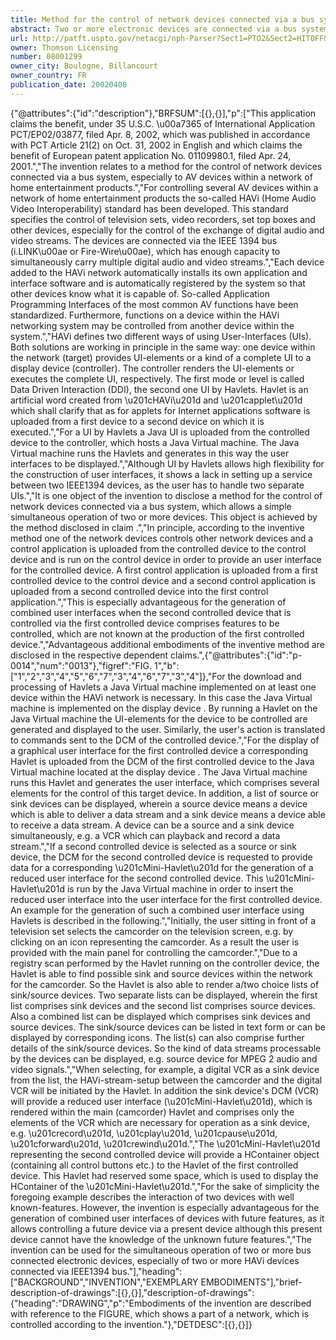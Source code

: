 ```yaml
---
title: Method for the control of network devices connected via a bus system
abstract: Two or more electronic devices are connected via a bus system, wherein one of the network devices controls other network devices. A first control application is uploaded from a first controlled device to the control device and a second control application is uploaded from a second controlled device into the first control application. The first and second controlled devices can be operated simultaneously using a single user interface shown on a display of the control device. The user interface of the first device is displayed as main user interface and the user interface of the second device is rendered within the main interface as reduced user interface, which includes only operation elements necessary for operation of the second device in combination with the first device. The generation of combined user interfaces is also possible when the second controlled device comprises features, which are not known at the production of the first controlled device.
url: http://patft.uspto.gov/netacgi/nph-Parser?Sect1=PTO2&Sect2=HITOFF&p=1&u=%2Fnetahtml%2FPTO%2Fsearch-adv.htm&r=1&f=G&l=50&d=PALL&S1=08001299&OS=08001299&RS=08001299
owner: Thomson Licensing
number: 08001299
owner_city: Boulogne, Billancourt
owner_country: FR
publication_date: 20020408
---
```


{"@attributes":{"id":"description"},"BRFSUM":[{},{}],"p":["This application claims the benefit, under 35 U.S.C. \u00a7365 of International Application PCT\/EP02\/03877, filed Apr. 8, 2002, which was published in accordance with PCT Article 21(2) on Oct. 31, 2002 in English and which claims the benefit of European patent application No. 01109980.1, filed Apr. 24, 2001.","The invention relates to a method for the control of network devices connected via a bus system, especially to AV devices within a network of home entertainment products.","For controlling several AV devices within a network of home entertainment products the so-called HAVi (Home Audio Video Interoperability) standard has been developed. This standard specifies the control of television sets, video recorders, set top boxes and other devices, especially for the control of the exchange of digital audio and video streams. The devices are connected via the IEEE 1394 bus (i.LINK\u00ae or Fire-Wire\u00ae), which has enough capacity to simultaneously carry multiple digital audio and video streams.","Each device added to the HAVi network automatically installs its own application and interface software and is automatically registered by the system so that other devices know what it is capable of. So-called Application Programming Interfaces of the most common AV functions have been standardized. Furthermore, functions on a device within the HAVi networking system may be controlled from another device within the system.","HAVi defines two different ways of using User-Interfaces (UIs). Both solutions are working in principle in the same way: one device within the network (target) provides UI-elements or a kind of a complete UI to a display device (controller). The controller renders the UI-elements or executes the complete UI, respectively. The first mode or level is called Data Driven Interaction (DDI), the second one UI by Havlets. Havlet is an artificial word created from \u201cHAVi\u201d and \u201capplet\u201d which shall clarify that as for applets for Internet applications software is uploaded from a first device to a second device on which it is executed.","For a UI by Havlets a Java UI is uploaded from the controlled device to the controller, which hosts a Java Virtual machine. The Java Virtual machine runs the Havlets and generates in this way the user interfaces to be displayed.","Although UI by Havlets allows high flexibility for the construction of user interfaces, it shows a lack in setting up a service between two IEEE1394 devices, as the user has to handle two separate UIs.","It is one object of the invention to disclose a method for the control of network devices connected via a bus system, which allows a simple simultaneous operation of two or more devices. This object is achieved by the method disclosed in claim .","In principle, according to the inventive method one of the network devices controls other network devices and a control application is uploaded from the controlled device to the control device and is run on the control device in order to provide an user interface for the controlled device. A first control application is uploaded from a first controlled device to the control device and a second control application is uploaded from a second controlled device into the first control application.","This is especially advantageous for the generation of combined user interfaces when the second controlled device that is controlled via the first controlled device comprises features to be controlled, which are not known at the production of the first controlled device.","Advantageous additional embodiments of the inventive method are disclosed in the respective dependent claims.",{"@attributes":{"id":"p-0014","num":"0013"},"figref":"FIG. 1","b":["1","2","3","4","5","6","7","3","4","6","7","3","4"]},"For the download and processing of Havlets a Java Virtual machine  implemented on at least one device within the HAVi network is necessary. In this case the Java Virtual machine  is implemented on the display device . By running a Havlet on the Java Virtual machine  the UI-elements for the device to be controlled are generated and displayed to the user. Similarly, the user's action is translated to commands sent to the DCM of the controlled device.","For the display of a graphical user interface for the first controlled device  a corresponding Havlet is uploaded from the DCM  of the first controlled device  to the Java Virtual machine  located at the display device . The Java Virtual machine  runs this Havlet and generates the user interface, which comprises several elements for the control of this target device. In addition, a list of source or sink devices can be displayed, wherein a source device means a device which is able to deliver a data stream and a sink device means a device able to receive a data stream. A device can be a source and a sink device simultaneously, e.g. a VCR which can playback and record a data stream.","If a second controlled device  is selected as a source or sink device, the DCM  for the second controlled device  is requested to provide data for a corresponding \u201cMini-Havlet\u201d for the generation of a reduced user interface for the second controlled device. This \u201cMini-Havlet\u201d is run by the Java Virtual machine  in order to insert the reduced user interface into the user interface for the first controlled device. An example for the generation of such a combined user interface using Havlets is described in the following.","Initially, the user sitting in front of a television set selects the camcorder on the television screen, e.g. by clicking on an icon representing the camcorder. As a result the user is provided with the main panel for controlling the camcorder.","Due to a registry scan performed by the Havlet running on the controller device, the Havlet is able to find possible sink and source devices within the network for the camcorder. So the Havlet is also able to render a\/two choice lists of sink\/source devices. Two separate lists can be displayed, wherein the first list comprises sink devices and the second list comprises source devices. Also a combined list can be displayed which comprises sink devices and source devices. The sink\/source devices can be listed in text form or can be displayed by corresponding icons. The list(s) can also comprise further details of the sink\/source devices. So the kind of data streams processable by the devices can be displayed, e.g. source device for MPEG 2 audio and video signals.","When selecting, for example, a digital VCR as a sink device from the list, the HAVi-stream-setup between the camcorder and the digital VCR will be initiated by the Havlet. In addition the sink device's DCM (VCR) will provide a reduced user interface (\u201cMini-Havlet\u201d), which is rendered within the main (camcorder) Havlet and comprises only the elements of the VCR which are necessary for operation as a sink device, e.g. \u201crecord\u201d, \u201cplay\u201d, \u201cpause\u201d, \u201cforward\u201d, \u201crewind\u201d.","The \u201cMini-Havlet\u201d representing the second controlled device will provide a HContainer object (containing all control buttons etc.) to the Havlet of the first controlled device. This Havlet had reserved some space, which is used to display the HContainer of the \u201cMini-Havlet\u201d.","For the sake of simplicity the foregoing example describes the interaction of two devices with well known-features. However, the invention is especially advantageous for the generation of combined user interfaces of devices with future features, as it allows controlling a future device via a present device although this present device cannot have the knowledge of the unknown future features.","The invention can be used for the simultaneous operation of two or more bus connected electronic devices, especially of two or more HAVi devices connected via IEEE1394 bus."],"heading":["BACKGROUND","INVENTION","EXEMPLARY EMBODIMENTS"],"brief-description-of-drawings":[{},{}],"description-of-drawings":{"heading":"DRAWING","p":"Embodiments of the invention are described with reference to the FIGURE, which shows a part of a network, which is controlled according to the invention."},"DETDESC":[{},{}]}
